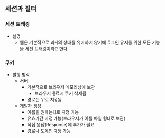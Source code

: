 ## 세션과 필터

### 세션 트래킹
- 설명
  - 웹은 기본적으로 과거의 상태를 유지하지 않기에 로그인 유지를 위한 모든 기능을 세션 트래킹이라고 한다.

### 쿠키
- 발행 방식
  - 서버
    - 기본적으로 브라우저 메모리상에 보관
      - 브라우저 종료시 쿠키 삭제됨
    - 경로는 '/'로 지정됨  
  - 개발자 생성
    - 이름을 원하는대로 지정 가능
    - 유효기간 지정 가능(브라우저가 이를 파일 형태로 보관)
    - 직접 응답(Response)에 추가가 필요
    - 경로나 도메인 지정 가능



